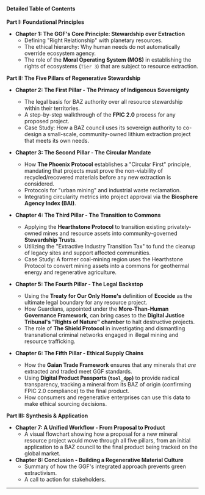 #### **Detailed Table of Contents**

**Part I: Foundational Principles**

* **Chapter 1: The GGF's Core Principle: Stewardship over Extraction**
    * Defining "Right Relationship" with planetary resources.
    * The ethical hierarchy: Why human needs do not automatically override ecosystem agency.
    * The role of the **Moral Operating System (MOS)** in establishing the rights of ecosystems (`Tier 3`) that are subject to resource extraction.

**Part II: The Five Pillars of Regenerative Stewardship**

* **Chapter 2: The First Pillar - The Primacy of Indigenous Sovereignty**
    * The legal basis for BAZ authority over all resource stewardship within their territories.
    * A step-by-step walkthrough of the **FPIC 2.0** process for any proposed project.
    * Case Study: How a BAZ council uses its sovereign authority to co-design a small-scale, community-owned lithium extraction project that meets its own needs.

* **Chapter 3: The Second Pillar - The Circular Mandate**
    * How **The Phoenix Protocol** establishes a "Circular First" principle, mandating that projects must prove the non-viability of recycled/recovered materials before any new extraction is considered.
    * Protocols for "urban mining" and industrial waste reclamation.
    * Integrating circularity metrics into project approval via the **Biosphere Agency Index (BAI)**.

* **Chapter 4: The Third Pillar - The Transition to Commons**
    * Applying the **Hearthstone Protocol** to transition existing privately-owned mines and resource assets into community-governed **Stewardship Trusts**.
    * Utilizing the "Extractive Industry Transition Tax" to fund the cleanup of legacy sites and support affected communities.
    * Case Study: A former coal-mining region uses the Hearthstone Protocol to convert mining assets into a commons for geothermal energy and regenerative agriculture.

* **Chapter 5: The Fourth Pillar - The Legal Backstop**
    * Using the **Treaty for Our Only Home's** definition of **Ecocide** as the ultimate legal boundary for any resource project.
    * How Guardians, appointed under the **More-Than-Human Governance Framework**, can bring cases to the **Digital Justice Tribunal's "Rights of Nature" chamber** to halt destructive projects.
    * The role of **The Shield Protocol** in investigating and dismantling transnational criminal networks engaged in illegal mining and resource trafficking.

* **Chapter 6: The Fifth Pillar - Ethical Supply Chains**
    * How the **Gaian Trade Framework** ensures that any minerals that *are* extracted and traded meet GGF standards.
    * Using **Digital Product Passports (`tool_dpp`)** to provide radical transparency, tracking a mineral from its BAZ of origin (confirming FPIC 2.0 compliance) to the final product.
    * How consumers and regenerative enterprises can use this data to make ethical sourcing decisions.

**Part III: Synthesis & Application**

* **Chapter 7: A Unified Workflow - From Proposal to Product**
    * A visual flowchart showing how a proposal for a new mineral resource project would move through all five pillars, from an initial application to a BAZ council to the final product being tracked on the global market.
* **Chapter 8: Conclusion - Building a Regenerative Material Culture**
    * Summary of how the GGF's integrated approach prevents green extractivism.
    * A call to action for stakeholders.

---

